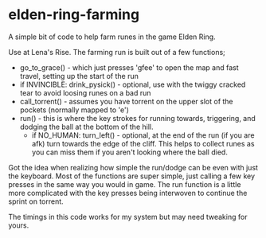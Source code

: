 # elden-ring-farming

A simple bit of code to help farm runes in the game Elden Ring.

Use at Lena's Rise. The farming run is built out of a few functions;

- go_to_grace() - which just presses 'gfee' to open the map and fast travel, setting up the start of the run
- if INVINCIBLE: drink_pysick() - optional, use with the twiggy cracked tear to avoid loosing runes on a bad run
- call_torrent() - assumes you have torrent on the upper slot of the pockets (normally mapped to 'e')
- run() - this is where the key strokes for running towards, triggering, and dodging the ball at the bottom of the hill.
    - if NO_HUMAN: turn_left() - optional, at the end of the run (if you are afk) turn towards the edge of the cliff. This helps to collect runes as you can miss them if you aren't looking where the ball died.

Got the idea when realizing how simple the run/dodge can be even with just the keyboard. Most of the functions are super simple, just calling a few key presses in the same way you would in game. The run function is a little more complicated with the key presses being interwoven to continue the sprint on torrent.

The timings in this code works for my system but may need tweaking for yours.
